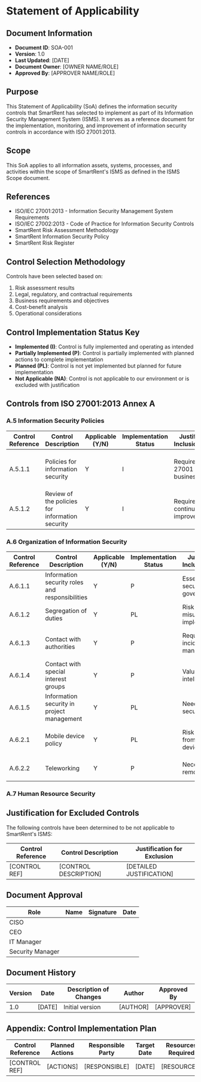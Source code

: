 # Statement of Applicability

## Document Information
- **Document ID**: SOA-001
- **Version**: 1.0
- **Last Updated**: [DATE]
- **Document Owner**: [OWNER NAME/ROLE]
- **Approved By**: [APPROVER NAME/ROLE]

## Purpose
This Statement of Applicability (SoA) defines the information security controls that SmartRent has selected to implement as part of its Information Security Management System (ISMS). It serves as a reference document for the implementation, monitoring, and improvement of information security controls in accordance with ISO 27001:2013.

## Scope
This SoA applies to all information assets, systems, processes, and activities within the scope of SmartRent's ISMS as defined in the ISMS Scope document.

## References
- ISO/IEC 27001:2013 - Information Security Management System Requirements
- ISO/IEC 27002:2013 - Code of Practice for Information Security Controls
- SmartRent Risk Assessment Methodology
- SmartRent Information Security Policy
- SmartRent Risk Register

## Control Selection Methodology
Controls have been selected based on:
1. Risk assessment results
2. Legal, regulatory, and contractual requirements
3. Business requirements and objectives
4. Cost-benefit analysis
5. Operational considerations

## Control Implementation Status Key
- **Implemented (I)**: Control is fully implemented and operating as intended
- **Partially Implemented (P)**: Control is partially implemented with planned actions to complete implementation
- **Planned (PL)**: Control is not yet implemented but planned for future implementation
- **Not Applicable (NA)**: Control is not applicable to our environment or is excluded with justification

## Controls from ISO 27001:2013 Annex A

### A.5 Information Security Policies

| Control Reference | Control Description | Applicable (Y/N) | Implementation Status | Justification for Inclusion/Exclusion | Implementation Evidence | Related Documents | Control Owner |
|-------------------|---------------------|------------------|------------------------|--------------------------------------|-------------------------|-------------------|---------------|
| A.5.1.1 | Policies for information security | Y | I | Required by ISO 27001 and business needs | Information Security Policy document approved by management | Information Security Policy | CISO |
| A.5.1.2 | Review of the policies for information security | Y | I | Required for continuous improvement | Annual review schedule and documented reviews | Policy Review Procedure | CISO |

### A.6 Organization of Information Security

| Control Reference | Control Description | Applicable (Y/N) | Implementation Status | Justification for Inclusion/Exclusion | Implementation Evidence | Related Documents | Control Owner |
|-------------------|---------------------|------------------|------------------------|--------------------------------------|-------------------------|-------------------|---------------|
| A.6.1.1 | Information security roles and responsibilities | Y | P | Essential for security governance | Defined roles in policies but not fully implemented | Information Security Policy, Role Definitions | CISO |
| A.6.1.2 | Segregation of duties | Y | PL | Risk of errors or misuse if not implemented | Planned for implementation in Q3 | N/A | IT Manager |
| A.6.1.3 | Contact with authorities | Y | P | Required for incident management | Some contacts established, needs formalization | Incident Response Policy | Security Manager |
| A.6.1.4 | Contact with special interest groups | Y | P | Valuable for threat intelligence | Membership in security forums | Security Intelligence Procedure | Security Analyst |
| A.6.1.5 | Information security in project management | Y | PL | Needed to ensure security by design | Planned for implementation in Q2 | SDLC Procedure | Project Manager |
| A.6.2.1 | Mobile device policy | Y | PL | Risk of data leakage from mobile devices | Planned for Q3 | Mobile Device Management Draft | IT Manager |
| A.6.2.2 | Teleworking | Y | P | Necessary due to remote workforce | VPN implemented, policy in draft | Remote Work Policy Draft | IT Manager |

### A.7 Human Resource Security

<!-- Continue with all control sections A.7 through A.18 using the same format -->

## Justification for Excluded Controls
The following controls have been determined to be not applicable to SmartRent's ISMS:

| Control Reference | Control Description | Justification for Exclusion |
|-------------------|---------------------|------------------------------|
| [CONTROL REF] | [CONTROL DESCRIPTION] | [DETAILED JUSTIFICATION] |

## Document Approval

| Role | Name | Signature | Date |
|------|------|-----------|------|
| CISO | | | |
| CEO | | | |
| IT Manager | | | |
| Security Manager | | | |

## Document History

| Version | Date | Description of Changes | Author | Approved By |
|---------|------|------------------------|--------|------------|
| 1.0 | [DATE] | Initial version | [AUTHOR] | [APPROVER] |

## Appendix: Control Implementation Plan

| Control Reference | Planned Actions | Responsible Party | Target Date | Resources Required | Dependencies |
|-------------------|----------------|-------------------|-------------|-------------------|-------------|
| [CONTROL REF] | [ACTIONS] | [RESPONSIBLE] | [DATE] | [RESOURCES] | [DEPENDENCIES] | 